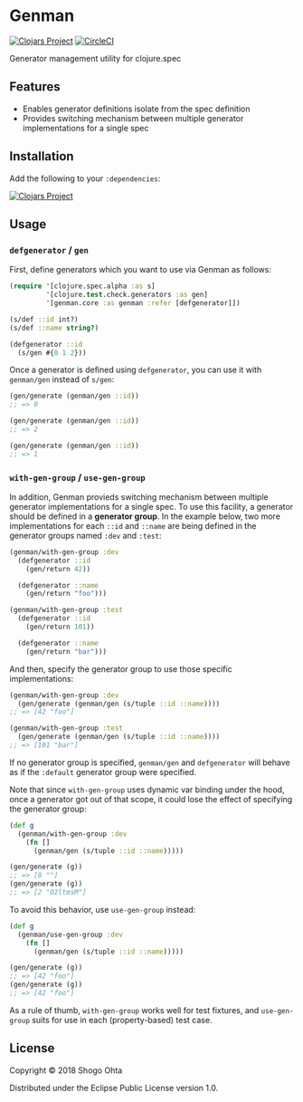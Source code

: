 # Genman
[![Clojars Project](https://img.shields.io/clojars/v/genman.svg)](https://clojars.org/genman)
[![CircleCI](https://circleci.com/gh/athos/genman.svg?style=shield)](https://circleci.com/gh/athos/genman)

Generator management utility for clojure.spec

## Features

- Enables generator definitions isolate from the spec definition
- Provides switching mechanism between multiple generator implementations for a single spec

## Installation

Add the following to your `:dependencies`:

[![Clojars Project](https://clojars.org/genman/latest-version.svg)](https://clojars.org/genman)

## Usage

### `defgenerator` / `gen`

First, define generators which you want to use via Genman as follows:

```clj
(require '[clojure.spec.alpha :as s]
         '[clojure.test.check.generators :as gen]
         '[genman.core :as genman :refer [defgenerator]])

(s/def ::id int?)
(s/def ::name string?)

(defgenerator ::id
  (s/gen #{0 1 2}))
```

Once a generator is defined using `defgenerator`, you can use it with `genman/gen` instead of `s/gen`:

```clj
(gen/generate (genman/gen ::id))
;; => 0

(gen/generate (genman/gen ::id))
;; => 2

(gen/generate (genman/gen ::id))
;; => 1
```

### `with-gen-group` / `use-gen-group`

In addition, Genman provieds switching mechanism between multiple generator implementations for a single spec. To use this facility, a generator should be defined in a **generator group**. In the example below, two more implementations for each `::id` and `::name` are being defined in the generator groups named `:dev` and `:test`:

```clj
(genman/with-gen-group :dev
  (defgenerator ::id
    (gen/return 42))

  (defgenerator ::name
    (gen/return "foo")))

(genman/with-gen-group :test
  (defgenerator ::id
    (gen/return 101))

  (defgenerator ::name
    (gen/return "bar")))
```

And then, specify the generator group to use those specific implementations:

```clj
(genman/with-gen-group :dev
  (gen/generate (genman/gen (s/tuple ::id ::name))))
;; => [42 "foo"]

(genman/with-gen-group :test
  (gen/generate (genman/gen (s/tuple ::id ::name))))
;; => [101 "bar"]
```

If no generator group is specified, `genman/gen` and `defgenerator` will behave as if the `:default` generator group were specified.

Note that since `with-gen-group` uses dynamic var binding under the hood, once a generator got out of that scope, it could lose the effect of specifying the generator group:

```clj
(def g
  (genman/with-gen-group :dev
    (fn []
      (genman/gen (s/tuple ::id ::name)))))

(gen/generate (g))
;; => [0 ""]
(gen/generate (g))
;; => [2 "O2ltmsM"]
```

To avoid this behavior, use `use-gen-group` instead:

```clj
(def g
  (genman/use-gen-group :dev
    (fn []
      (genman/gen (s/tuple ::id ::name)))))

(gen/generate (g))
;; => [42 "foo"]
(gen/generate (g))
;; => [42 "foo"]
```

As a rule of thumb, `with-gen-group` works well for test fixtures, and `use-gen-group` suits for use in each (property-based) test case.

## License

Copyright © 2018 Shogo Ohta

Distributed under the Eclipse Public License version 1.0.
